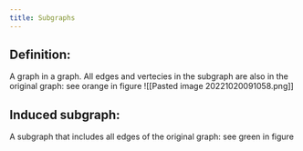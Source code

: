 ```yaml
---
title: Subgraphs
---
```

## Definition:
A graph in a graph. All edges and vertecies in the subgraph are also in the original graph: see orange in figure
![[Pasted image 20221020091058.png]]
## Induced subgraph:
A subgraph that includes all edges of the original graph: see green in figure